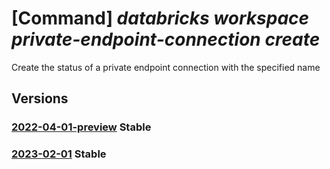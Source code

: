 # [Command] _databricks workspace private-endpoint-connection create_

Create the status of a private endpoint connection with the specified name

## Versions

### [2022-04-01-preview](/Resources/mgmt-plane/L3N1YnNjcmlwdGlvbnMve30vcmVzb3VyY2Vncm91cHMve30vcHJvdmlkZXJzL21pY3Jvc29mdC5kYXRhYnJpY2tzL3dvcmtzcGFjZXMve30vcHJpdmF0ZWVuZHBvaW50Y29ubmVjdGlvbnMve30=/2022-04-01-preview.xml) **Stable**

<!-- mgmt-plane /subscriptions/{}/resourcegroups/{}/providers/microsoft.databricks/workspaces/{}/privateendpointconnections/{} 2022-04-01-preview -->

### [2023-02-01](/Resources/mgmt-plane/L3N1YnNjcmlwdGlvbnMve30vcmVzb3VyY2Vncm91cHMve30vcHJvdmlkZXJzL21pY3Jvc29mdC5kYXRhYnJpY2tzL3dvcmtzcGFjZXMve30vcHJpdmF0ZWVuZHBvaW50Y29ubmVjdGlvbnMve30=/2023-02-01.xml) **Stable**

<!-- mgmt-plane /subscriptions/{}/resourcegroups/{}/providers/microsoft.databricks/workspaces/{}/privateendpointconnections/{} 2023-02-01 -->
